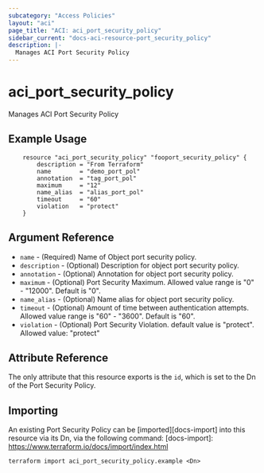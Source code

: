 ```yaml
---
subcategory: "Access Policies"
layout: "aci"
page_title: "ACI: aci_port_security_policy"
sidebar_current: "docs-aci-resource-port_security_policy"
description: |-
  Manages ACI Port Security Policy
---
```


# aci_port_security_policy

Manages ACI Port Security Policy

## Example Usage

```hcl
	resource "aci_port_security_policy" "fooport_security_policy" {
		description = "From Terraform"
		name        = "demo_port_pol"
		annotation  = "tag_port_pol"
		maximum     = "12"
		name_alias  = "alias_port_pol"
		timeout     = "60"
		violation   = "protect"
	}
```

## Argument Reference

- `name` - (Required) Name of Object port security policy.
- `description` - (Optional) Description for object port security policy.
- `annotation` - (Optional) Annotation for object port security policy.
- `maximum` - (Optional) Port Security Maximum. Allowed value range is "0" - "12000". Default is "0".
- `name_alias` - (Optional) Name alias for object port security policy.
- `timeout` - (Optional) Amount of time between authentication attempts. Allowed value range is "60" - "3600". Default is "60".
- `violation` - (Optional) Port Security Violation. default value is "protect".
  Allowed value: "protect"

## Attribute Reference

The only attribute that this resource exports is the `id`, which is set to the
Dn of the Port Security Policy.

## Importing

An existing Port Security Policy can be [imported][docs-import] into this resource via its Dn, via the following command:
[docs-import]: https://www.terraform.io/docs/import/index.html

```
terraform import aci_port_security_policy.example <Dn>
```
